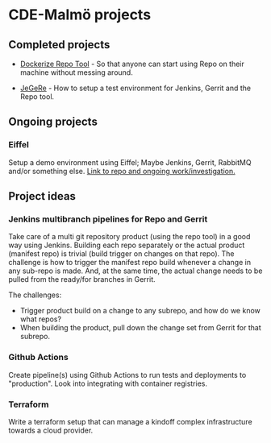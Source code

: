 # CDE-Malmö projects

## Completed projects

- [Dockerize Repo Tool](https://github.com/CDE-Malmo/repo-dockerized) - So that anyone can start using Repo on their machine without messing around.

- [JeGeRe](JeGeRe.md) - How to setup a test environment for Jenkins, Gerrit and the Repo tool.

## Ongoing projects
### Eiffel
Setup a demo environment using Eiffel; Maybe Jenkins, Gerrit, RabbitMQ and/or something else. [Link to repo and ongoing work/investigation.](https://github.com/CDE-Malmo/eiffel-sandbox)

## Project ideas

### Jenkins multibranch pipelines for Repo and Gerrit
Take care of a multi git repository product (using the repo tool) in a good way using Jenkins.
Building each repo separately or the actual product (manifest repo) is trivial (build trigger on changes on that repo). The challenge is how to trigger the manifest repo build whenever a change in any sub-repo is made.
And, at the same time, the actual change needs to be pulled from the ready/for branches in Gerrit.

The challenges:
- Trigger product build on a change to any subrepo, and how do we know what repos?
- When building the product, pull down the change set from Gerrit for that subrepo.

### Github Actions
Create pipeline(s) using Github Actions to run tests and deployments to "production". Look into integrating with container registries.

### Terraform
Write a terraform setup that can manage a kindoff complex infrastructure towards a cloud provider.
